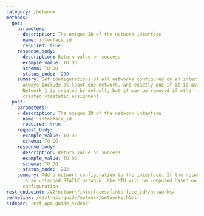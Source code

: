 ```yaml
---
category: /network
methods:
  get:
    parameters:
    - description: The unique ID of the network interface
      name: interface_id
      required: true
    response_body:
      description: Return value on success
      example_value: TO DO
      schema: TO DO
      status_code: '200'
    summary: Get configurations of all networks configured on an interface. This will
      always include at least one network, and exactly one if it is assigned by DHCP.
      Network 1 is created by default, but it may be removed if other networks are
      created viastatic assignment.
  post:
    parameters:
    - description: The unique ID of the network interface
      name: interface_id
      required: true
    request_body:
      example_value: TO DO
      schema: TO DO
    response_body:
      description: Return value on success
      example_value: TO DO
      schema: TO DO
      status_code: '202'
    summary: Add a network configuration to the interface. If the network being added
      is an untagged STATIC network, the MTU will be computed based on the interface
      configuration.
rest_endpoint: /v2/network/interfaces/{interface_id}/networks/
permalink: /rest-api-guide/network/networks.html
sidebar: rest_api_guide_sidebar
---
```

